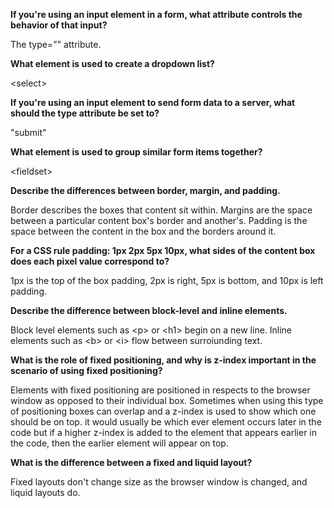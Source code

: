 <b>If you're using an input element in a form, what attribute controls the behavior of that input?</b>

The type="" attribute.

<b>What element is used to create a dropdown list?</b>

&lt;select&gt;

<b>If you're using an input element to send form data to a server, what should the type attribute be set to?</b>

"submit"

<b>What element is used to group similar form items together?</b>

&lt;fieldset&gt;

<b>Describe the differences between border, margin, and padding.</b>

Border describes the boxes that content sit within. Margins are the space between a particular content box's border and another's. Padding is the space between the content in the box and the borders around it.

<b>For a CSS rule padding: 1px 2px 5px 10px, what sides of the content box does each pixel value correspond to?</b>

1px is the top of the box padding, 2px is right, 5px is bottom, and 10px is left padding.

<b>Describe the difference between block-level and inline elements.</b>

Block level elements such as &lt;p&gt; or &lt;h1&gt; begin on a new line. Inline elements such as &lt;b&gt; or &lt;i&gt; flow between surroiunding text.

<b>What is the role of fixed positioning, and why is z-index important in the scenario of using fixed positioning?</b>

Elements with fixed positioning are positioned in respects to the browser window as opposed to their individual box. Sometimes when using this type of positioning boxes can overlap and a z-index is used to show which one should be on top. it would usually be which ever element occurs later in the code but if a higher z-index is added to the element that appears earlier in the code, then the earlier element will appear on top.

<b>What is the difference between a fixed and liquid layout?</b>

Fixed layouts don't change size as the browser window is changed, and liquid layouts do.
